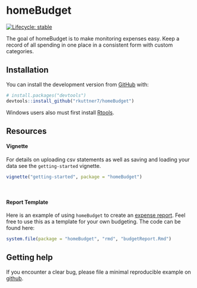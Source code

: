 
<!-- README.md is generated from README.Rmd. Please edit that file -->

# homeBudget

<!-- badges: start -->

[![Lifecycle:
stable](https://img.shields.io/badge/lifecycle-stable-brightgreen.svg)](https://www.tidyverse.org/lifecycle/#stable)
<!-- badges: end -->

The goal of homeBudget is to make monitoring expenses easy. Keep a
record of all spending in one place in a consistent form with custom
categories.

## Installation

You can install the development version from
[GitHub](https://github.com/) with:

``` r
# install.packages("devtools")
devtools::install_github("rkuttner7/homeBudget")
```

Windows users also must first install
[Rtools](http://cran.rstudio.com/bin/windows/Rtools/).

## Resources

#### Vignette

For details on uploading csv statements as well as saving and loading
your data see the `getting-started` vignette.

``` r
vignette("getting-started", package = "homeBudget")
```

<br>

#### Report Template

Here is an example of using `homeBudget` to create an [expense
report](https://rawcdn.githack.com/rkuttner7/homeBudget/de8a47f9feffa02b3128190e6ae4b3cd1bf12e41/inst/rmd/budgetReport.html).
Feel free to use this as a template for your own budgeting. The code can
be found here:

``` r
system.file(package = "homeBudget", "rmd", "budgetReport.Rmd")
```

## Getting help

If you encounter a clear bug, please file a minimal reproducible example
on [github](https://github.com/rkuttner7/homeBudget/issues).

## <br>
